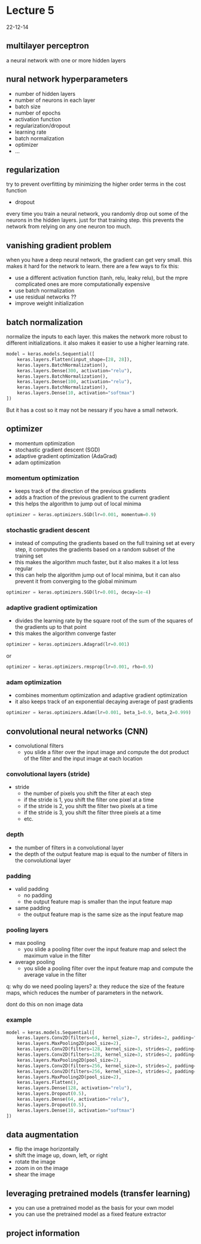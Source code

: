 # Lecture 5

22-12-14

## multilayer perceptron

a neural network with one or more hidden layers

## nural network hyperparameters

- number of hidden layers
- number of neurons in each layer
- batch size
- number of epochs
- activation function
- regularization/dropout
- learning rate
- batch normalization
- optimizer
- ...

## regularization

try to prevent overfitting by minimizing the higher order terms in the cost function

- dropout

every time you train a neural network, you randomly drop out some of the neurons in the hidden layers. just for that training step. this prevents the network from relying on any one neuron too much.

## vanishing gradient problem

when you have a deep neural network, the gradient can get very small. this makes it hard for the network to learn. there are a few ways to fix this:

- use a different activation function (tanh, relu, leaky relu), but the mpre complicated ones are more computationally expensive
- use batch normalization
- use residual networks ??
- improve weight initialization

## batch normalization

normalize the inputs to each layer. this makes the network more robust to different initializations. it also makes it easier to use a higher learning rate.

``` python
model = keras.models.Sequential([
    keras.layers.Flatten(input_shape=[28, 28]),
    keras.layers.BatchNormalization(),
    keras.layers.Dense(300, activation="relu"),
    keras.layers.BatchNormalization(),
    keras.layers.Dense(100, activation="relu"),
    keras.layers.BatchNormalization(),
    keras.layers.Dense(10, activation="softmax")
])
```

But it has a cost so it may not be nessary if you have a small network.

## optimizer

- momentum optimization
- stochastic gradient descent (SGD)
- adaptive gradient optimization (AdaGrad)
- adam optimization

### momentum optimization

- keeps track of the direction of the previous gradients
- adds a fraction of the previous gradient to the current gradient
- this helps the algorithm to jump out of local minima

``` python
optimizer = keras.optimizers.SGD(lr=0.001, momentum=0.9)
```

### stochastic gradient descent

- instead of computing the gradients based on the full training set at every step, it computes the gradients based on a random subset of the training set
- this makes the algorithm much faster, but it also makes it a lot less regular
- this can help the algorithm jump out of local minima, but it can also prevent it from converging to the global minimum

``` python
optimizer = keras.optimizers.SGD(lr=0.001, decay=1e-4)
```

### adaptive gradient optimization

- divides the learning rate by the square root of the sum of the squares of the gradients up to that point
- this makes the algorithm converge faster

``` python
optimizer = keras.optimizers.Adagrad(lr=0.001)
```

or

``` python
optimizer = keras.optimizers.rmsprop(lr=0.001, rho=0.9)
```

### adam optimization

- combines momentum optimization and adaptive gradient optimization
- it also keeps track of an exponential decaying average of past gradients

``` python
optimizer = keras.optimizers.Adam(lr=0.001, beta_1=0.9, beta_2=0.999)
```

## convolutional neural networks (CNN)

- convolutional filters
  - you slide a filter over the input image and compute the dot product of the filter and the input image at each location

### convolutional layers (stride)

- stride
  - the number of pixels you shift the filter at each step
  - if the stride is 1, you shift the filter one pixel at a time
  - if the stride is 2, you shift the filter two pixels at a time
  - if the stride is 3, you shift the filter three pixels at a time
  - etc.

### depth

- the number of filters in a convolutional layer
- the depth of the output feature map is equal to the number of filters in the convolutional layer

### padding

- valid padding
  - no padding
  - the output feature map is smaller than the input feature map
- same padding
    - the output feature map is the same size as the input feature map


### pooling layers

- max pooling
  - you slide a pooling filter over the input feature map and select the maximum value in the filter
- average pooling
    - you slide a pooling filter over the input feature map and compute the average value in the filter

q: why do we need pooling layers?
a: they reduce the size of the feature maps, which reduces the number of parameters in the network.

dont do this on non image data

### example

``` python
model = keras.models.Sequential([
    keras.layers.Conv2D(filters=64, kernel_size=7, strides=2, padding="same", activation="relu", input_shape=[28, 28, 1]),
    keras.layers.MaxPooling2D(pool_size=2),
    keras.layers.Conv2D(filters=128, kernel_size=3, strides=2, padding="same", activation="relu"),
    keras.layers.Conv2D(filters=128, kernel_size=3, strides=2, padding="same", activation="relu"),
    keras.layers.MaxPooling2D(pool_size=2),
    keras.layers.Conv2D(filters=256, kernel_size=3, strides=2, padding="same", activation="relu"),
    keras.layers.Conv2D(filters=256, kernel_size=3, strides=2, padding="same", activation="relu"),
    keras.layers.MaxPooling2D(pool_size=2),
    keras.layers.Flatten(),
    keras.layers.Dense(128, activation="relu"),
    keras.layers.Dropout(0.5),
    keras.layers.Dense(64, activation="relu"),
    keras.layers.Dropout(0.5),
    keras.layers.Dense(10, activation="softmax")
])
```

## data augmentation

- flip the image horizontally
- shift the image up, down, left, or right
- rotate the image
- zoom in on the image
- shear the image

## leveraging pretrained models (transfer learning)

- you can use a pretrained model as the basis for your own model
- you can use the pretrained model as a fixed feature extractor

## project information

